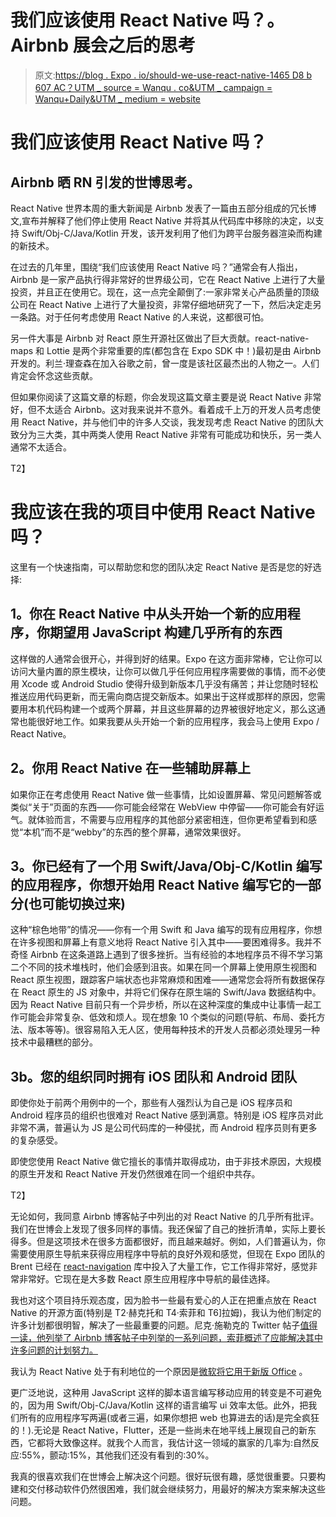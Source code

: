# 我们应该使用 React Native 吗？。Airbnb 展会之后的思考

> 原文:[https://blog . Expo . io/should-we-use-react-native-1465 D8 b 607 AC？UTM _ source = Wanqu . co&UTM _ campaign = Wanqu+Daily&UTM _ medium = website](https://blog.expo.io/should-we-use-react-native-1465d8b607ac?utm_source=wanqu.co&utm_campaign=Wanqu+Daily&utm_medium=website)

# 我们应该使用 React Native 吗？

## Airbnb 晒 RN 引发的世博思考。

React Native 世界本周的重大新闻是 Airbnb 发表了一篇由五部分组成的冗长博文,宣布并解释了他们停止使用 React Native 并将其从代码库中移除的决定，以支持 Swift/Obj-C/Java/Kotlin 开发，该开发利用了他们为跨平台服务器渲染而构建的新技术。

在过去的几年里，围绕“我们应该使用 React Native 吗？”通常会有人指出，Airbnb 是一家产品执行得非常好的世界级公司，它在 React Native 上进行了大量投资，并且正在使用它。现在，这一点完全颠倒了:一家非常关心产品质量的顶级公司在 React Native 上进行了大量投资，非常仔细地研究了一下，然后决定走另一条路。对于任何考虑使用 React Native 的人来说，这都很可怕。

另一件大事是 Airbnb 对 React 原生开源社区做出了巨大贡献。react-native-maps 和 Lottie 是两个非常重要的库(都包含在 Expo SDK 中！)最初是由 Airbnb 开发的。利兰·理查森在加入谷歌之前，曾一度是该社区最杰出的人物之一。人们肯定会怀念这些贡献。

但如果你阅读了这篇文章的标题，你会发现这篇文章主要是说 React Native 非常好，但不太适合 Airbnb。这对我来说并不意外。看着成千上万的开发人员考虑使用 React Native，并与他们中的许多人交谈，我发现考虑 React Native 的团队大致分为三大类，其中两类人使用 React Native 非常有可能成功和快乐，另一类人通常不太适合。

T2】

# 我应该在我的项目中使用 React Native 吗？

这里有一个快速指南，可以帮助您和您的团队决定 React Native 是否是您的好选择:

## **1。你在 React Native 中从头开始一个新的应用程序，你期望用 JavaScript** 构建几乎所有的东西

这样做的人通常会很开心，并得到好的结果。Expo 在这方面非常棒，它让你可以访问大量内置的原生模块，让你可以做几乎任何应用程序需要做的事情，而不必使用 Xcode 或 Android Studio 使得升级到新版本几乎没有痛苦；并让您随时轻松推送应用代码更新，而无需向商店提交新版本。如果出于这样或那样的原因，您需要用本机代码构建一个或两个屏幕，并且这些屏幕的边界被很好地定义，那么这通常也能很好地工作。如果我要从头开始一个新的应用程序，我会马上使用 Expo / React Native。

## **2。你用 React Native 在一些辅助屏幕上**

如果你正在考虑使用 React Native 做一些事情，比如设置屏幕、常见问题解答或类似“关于”页面的东西——你可能会经常在 WebView 中停留——你可能会有好运气。就体验而言，不需要与应用程序的其他部分紧密相连，但你更希望看到和感觉“本机”而不是“webby”的东西的整个屏幕，通常效果很好。

## **3。你已经有了一个用 Swift/Java/Obj-C/Kotlin 编写的应用程序，你想开始用 React Native 编写它的一部分(也可能切换过来)**

这种“棕色地带”的情况——你有一个用 Swift 和 Java 编写的现有应用程序，你想在许多视图和屏幕上有意义地将 React Native 引入其中——要困难得多。我并不奇怪 Airbnb 在这条道路上遇到了很多挫折。当有经验的本地程序员不得不学习第二个不同的技术堆栈时，他们会感到沮丧。如果在同一个屏幕上使用原生视图和 React 原生视图，跟踪客户端状态也非常麻烦和困难——通常您会将所有数据保存在 React 原生的 JS 对象中，并将它们保存在原生端的 Swift/Java 数据结构中。因为 React Native 目前只有一个异步桥，所以在这种深度的集成中让事情一起工作可能会非常复杂、低效和烦人。现在想象 10 个类似的问题(导航、布局、委托方法、版本等等)。很容易陷入无人区，使用每种技术的开发人员都必须处理另一种技术中最糟糕的部分。

## **3b。您的组织同时拥有 iOS 团队和 Android 团队**

即使你处于前两个用例中的一个，那些有人强烈认为自己是 iOS 程序员和 Android 程序员的组织也很难对 React Native 感到满意。特别是 iOS 程序员对此非常不满，普遍认为 JS 是公司代码库的一种侵扰，而 Android 程序员则有更多的复杂感受。

即使您使用 React Native 做它擅长的事情并取得成功，由于非技术原因，大规模的原生开发和 React Native 开发仍然很难在同一个组织中共存。

T2】

无论如何，我同意 Airbnb 博客帖子中列出的对 React Native 的几乎所有批评。我们在世博会上发现了很多同样的事情。我还保留了自己的挫折清单，实际上要长得多。但是这项技术在很多方面都很好，而且越来越好。例如，人们普遍认为，你需要使用原生导航来获得应用程序中导航的良好外观和感觉，但现在 Expo 团队的 Brent 已经在 [react-navigation](https://reactnavigation.org/) 库中投入了大量工作，它工作得非常好，感觉非常非常好。它现在是大多数 React 原生应用程序中导航的最佳选择。

我也对这个项目持乐观态度，因为脸书一些最有爱心的人正在把重点放在 React Native 的开源方面(特别是 T2·赫克托和 T4·索菲和 T6]拉姆)，我认为他们制定的许多计划都很明智，解决了一些最重要的问题。尼克·施勒克的 Twitter 帖子[值得一读，他列举了 Airbnb 博客帖子中列举的一系列问题，索菲概述了应能解决其中许多问题的计划努力。](https://twitter.com/schrockn/status/1009460610327818241)

我认为 React Native 处于有利地位的一个原因是[微软将它用于新版 Office](https://twitter.com/TheLarkInn/status/1006746626617008128) 。

更广泛地说，这种用 JavaScript 这样的脚本语言编写移动应用的转变是不可避免的，因为用 Swift/Obj-C/Java/Kotlin 这样的语言编写 ui 效率太低。此外，把我们所有的应用程序写两遍(或者三遍，如果你想把 web 也算进去的话)是完全疯狂的！).无论是 React Native，Flutter，还是一些尚未在地平线上展现自己的新东西，它都将大致像这样。就我个人而言，我估计这一领域的赢家的几率为:自然反应:55%，颤动:15%，其他我们还没有看到的:30%。

我真的很喜欢我们在世博会上解决这个问题。很好玩很有趣，感觉很重要。只要构建和交付移动软件仍然很困难，我们就会继续努力，用最好的解决方案来解决这些问题。